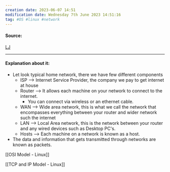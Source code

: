 ```yaml
---
creation date: 2023-06-07 14:51
modification date: Wednesday 7th June 2023 14:51:16
tag: #OS #linux #network
---
```


#### Source:
[LJ](https://linuxjourney.com/lesson/network-basics)

--------------------------------------

#### Explanation about it:

* Let look typical home network, there we have few different components
	* ISP --> Internet Service Provider, the company we pay to get internet at house
	* Router --> It allows each machine on your network to connect to the internet.
		* You can connect via wireless or an ethernet cable.
	* WAN --> Wide area network, this is what we call the network that encompasses everything between your router and wider network such the internet
	* LAN --> Local Area network, this is the network between your router and any wired devices such as Desktop PC's.
	* Hosts --> Each machine on a network is known as a host.
* The data and information that gets transmitted through networks are known as packets.

[[OSI Model - Linux]]

[[TCP and IP Model - Linux]]
